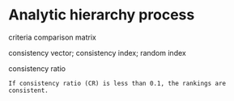 Analytic hierarchy process
==========================

criteria comparison matrix

consistency vector; consistency index; random index

consistency ratio
```
If consistency ratio (CR) is less than 0.1, the rankings are consistent.
```
